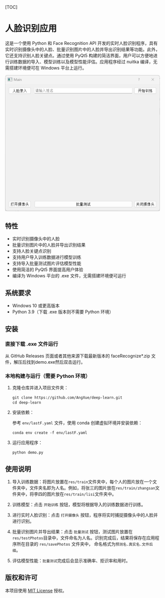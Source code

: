 [TOC]



# 人脸识别应用

这是一个使用 Python 和 Face Recognition API 开发的实时人脸识别程序，具有实时识别摄像头中的人脸、批量识别图片中的人脸并导出识别结果等功能。此外，它还支持识别人脸关键点。通过使用 PyQt5 构建的简洁界面，用户可以方便地进行训练数据的导入、模型训练以及模型性能评估。应用程序经过 nuitka 编译，无需搭建环境便可在 Windows 平台上运行。

![人脸识别应用截图](screenshot.png)

## 特性

- 实时识别摄像头中的人脸
- 批量识别图片中的人脸并导出识别结果
- 支持人脸关键点识别
- 支持用户导入训练数据进行模型训练
- 支持导入批量测试图片评估模型性能
- 使用简洁的 PyQt5 界面提高用户体验
- 编译为 Windows 平台的 .exe 文件，无需搭建环境便可运行

## 系统要求

- Windows 10 或更高版本
- Python 3.9（下载 .exe 版本则不需要 Python 环境）

## 安装

### 直接下载 .exe 文件运行

从 GitHub Releases 页面或者其他来源下载最新版本的 faceRecognize*.zip 文件，解压后找到demo.exe然后双击运行。

### 本地构建与运行（需要 Python 环境）

1. 克隆仓库并进入项目文件夹：

   ```
   git clone https://github.com/AngXue/deep-learn.git
   cd deep-learn
   ```

2. 安装依赖：

   参考 `env/lastF.yaml` 文件，使用 conda 创建虚拟环境并安装依赖：

   ```
   conda env create -f env/lastF.yaml
   ```

3. 运行应用程序：

   ```
   python demo.py
   ```

## 使用说明

1. 导入训练数据：将图片放置在`res/train`文件夹中，每个人的图片放在一个文件夹中，文件夹名即为人名。例如，将张三的图片放在`res/train/zhangsan`文件夹中，将李四的图片放在`res/train/lisi`文件夹中。
   
2. 训练模型：点击 `开始训练` 按钮，模型将根据导入的训练数据进行训练。

3. 进行实时人脸识别：点击 `打开摄像头` 按钮，程序将实时捕捉摄像头中的人脸并进行识别。

4. 批量识别图片并导出结果：点击 `批量测试` 按钮，测试图片放置在`res/testPhotos`目录中，文件命名为人名。识别完成后，结果将保存在应用程序所在目录的 `res/savePhotos` 文件夹中， 命名格式为`预测名.真实名.文件后缀`。

5. 评估模型性能：`批量测试`完成后会显示准确率、拒识率和用时。

## 版权和许可

本项目使用 [MIT License](LICENSE) 授权。
